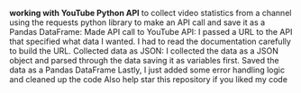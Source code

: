 **working with YouTube Python API**
to collect video statistics from a channel using the requests python library to make an API call and save it as a Pandas DataFrame:
Made API call to YouTube API: I passed a URL to the API that specified what data I wanted. I had to read the documentation carefully to build the URL.
Collected data as JSON: I collected the data as a JSON object and parsed through the data saving it as variables first.
Saved the data as a Pandas DataFrame
Lastly, I just added some error handling logic and cleaned up the code
Also help star this repository if you liked my code
